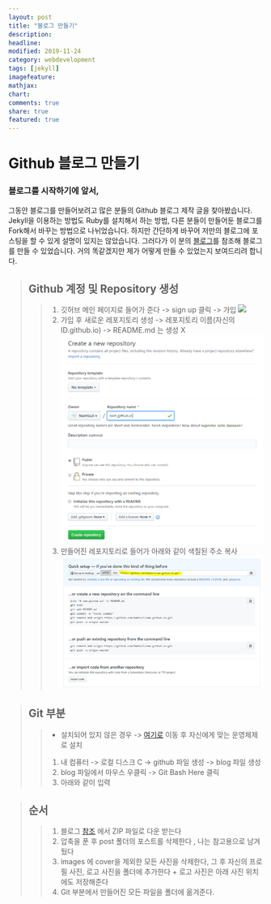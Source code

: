 ```yaml
---
layout: post
title: "블로그 만들기"
description: 
headline: 
modified: 2019-11-24
category: webdevelopment
tags: [jekyll]
imagefeature: 
mathjax: 
chart: 
comments: true
share: true
featured: true
---
```


Github 블로그 만들기
==================

### 블로그를 시작하기에 앞서,
그동안 블로그를 만들어보려고 많은 분들의 Github 블로그 제작 글을 찾아봤습니다.
Jekyll을 이용하는 방법도 Ruby를 설치해서 하는 방법, 다른 분들이 만들어둔 블로그를 Fork해서 바꾸는 방법으로 나뉘었습니다.
하지만 간단하게 바꾸어 저만의 블로그에 포스팅을 할 수 있게 설명이 있지는 않았습니다.
그러다가 이 분의 [블로그](https://github.com/newhiwoong/newhiwoong.github.io)를 참조해 블로그를 만들 수 있었습니다.
거의 똑같겠지만 제가 어떻게 만들 수 있었는지 보여드리려 합니다.  

> ## Github 계정 및 Repository 생성
 >> 1. 깃허브 메인 페이지로 들어가 준다 -> sign up 클릭 -> 가입
 ![]({{site.url}}/_postImage/howtomake1.PNG)  
 >> 2. 가입 후 새로운 레포지토리 생성 -> 레포지토리 이름(자신의ID.github.io) -> README.md 는 생성 X 
 ![image](/_postImage/howtomake2.PNG)  
 >> 3. 만들어진 레포지토리로 들어가 아래와 같이 색칠된 주소 복사 
 ![image](/_postImage/howtomake3.PNG)  
 
> ## Git 부분
 >> * 설치되어 있지 않은 경우 -> [여기로](https://git-scm.com/downloads) 이동 후 자신에게 맞는 운영체제로 설치  
 >> 1. 내 컴퓨터 -> 로컬 디스크 C -> github 파일 생성 -> blog 파일 생성  
 >> 2. blog 파일에서 마우스 우클릭 -> Git Bash Here 클릭  
 >> 3. 아래와 같이 입력  

> ## 순서
 >> 1. 블로그 [참조](https://github.com/hmfaysal/Notepad) 에서 ZIP 파일로 다운 받는다  
 >> 2. 압축을 푼 후 post 폴더의 포스트를 삭제한다 , 나는 참고용으로 남겨뒀다  
 >> 3. images 에 cover을 제외한 모든 사진을 삭제한다, 그 후 자신의 프로필 사진, 로고 사진을 폴더에 추가한다 + 로고 사진은 아래 사진 위치에도 저장해준다  
 >> 4. Git 부분에서 만들어진 모든 파일을 폴더에 옮겨준다.  

